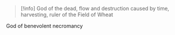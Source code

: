 > [!info] God of the dead, flow and destruction caused by time, harvesting, ruler of the Field of Wheat 

God of benevolent necromancy